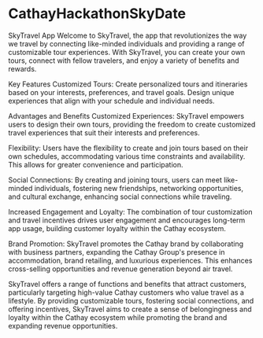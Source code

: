 # CathayHackathonSkyDate

SkyTravel App
Welcome to SkyTravel, the app that revolutionizes the way we travel by connecting like-minded individuals and providing a range of customizable tour experiences. With SkyTravel, you can create your own tours, connect with fellow travelers, and enjoy a variety of benefits and rewards.

Key Features
Customized Tours: Create personalized tours and itineraries based on your interests, preferences, and travel goals. Design unique experiences that align with your schedule and individual needs.


Advantages and Benefits
Customized Experiences: SkyTravel empowers users to design their own tours, providing the freedom to create customized travel experiences that suit their interests and preferences.

Flexibility: Users have the flexibility to create and join tours based on their own schedules, accommodating various time constraints and availability. This allows for greater convenience and participation.

Social Connections: By creating and joining tours, users can meet like-minded individuals, fostering new friendships, networking opportunities, and cultural exchange, enhancing social connections while traveling.

Increased Engagement and Loyalty: The combination of tour customization and travel incentives drives user engagement and encourages long-term app usage, building customer loyalty within the Cathay ecosystem.

Brand Promotion: SkyTravel promotes the Cathay brand by collaborating with business partners, expanding the Cathay Group's presence in accommodation, brand retailing, and luxurious experiences. This enhances cross-selling opportunities and revenue generation beyond air travel.

SkyTravel offers a range of functions and benefits that attract customers, particularly targeting high-value Cathay customers who value travel as a lifestyle. By providing customizable tours, fostering social connections, and offering incentives, SkyTravel aims to create a sense of belongingness and loyalty within the Cathay ecosystem while promoting the brand and expanding revenue opportunities.
